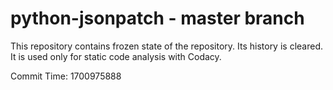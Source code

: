 # python-jsonpatch - master branch

This repository contains frozen state of the repository.
Its history is cleared. It is used only for static code
analysis with Codacy.

Commit Time: 1700975888